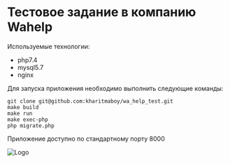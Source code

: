 # Тестовое задание в компанию Wahelp

Используемые технологии:
+ php7.4
+ mysql5.7
+ nginx

Для запуска приложения необходимо выполнить следующие команды:
```
git clone git@github.com:kharitmaboy/wa_help_test.git
make build
make run
make exec-php
php migrate.php
```

Приложение доступно по стандартному порту 8000

![Logo](https://wahelp.notion.site/image/https%3A%2F%2Fprod-files-secure.s3.us-west-2.amazonaws.com%2F0ff3fd62-75b3-4c61-8560-e47322f0d353%2F38beb3f8-1ff6-42a5-8a2c-69f22b4a41ee%2FUntitled.png?table=block&id=f5265cf9-0a51-41d2-b60b-5e40754be3b7&spaceId=0ff3fd62-75b3-4c61-8560-e47322f0d353&width=2000&userId=&cache=v2)

